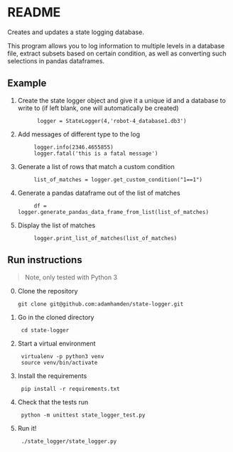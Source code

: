 # README

Creates and updates a state logging database.

This program allows you to log information to multiple levels in a database file, extract subsets based on certain condition, as well as converting such selections in pandas dataframes.

## Example 

1. Create the state logger object and give it a unique id and a database to write to (if left blank, one will automatically be created)

             logger = StateLogger(4,'robot-4_database1.db3')
2. Add messages of different type to the log
            
            logger.info(2346.4655855)
            logger.fatal('this is a fatal message')
3. Generate a list of rows that match a custom condition

            list_of_matches = logger.get_custom_condition("1==1")
    
4. Generate a pandas dataframe out of the list of matches
    
            df = logger.generate_pandas_data_frame_from_list(list_of_matches)
    
5. Display the list of matches

            logger.print_list_of_matches(list_of_matches)
            
## Run instructions
> Note, only tested with Python 3

0. Clone the repository

       git clone git@github.com:adamhamden/state-logger.git	
1. Go in the cloned directory

		cd state-logger

1. Start a virtual environment

		virtualenv -p python3 venv
		source venv/bin/activate

1. Install the requirements

		pip install -r requirements.txt
		
1. Check that the tests run

		python -m unittest state_logger_test.py
		
1. Run it!

		./state_logger/state_logger.py



